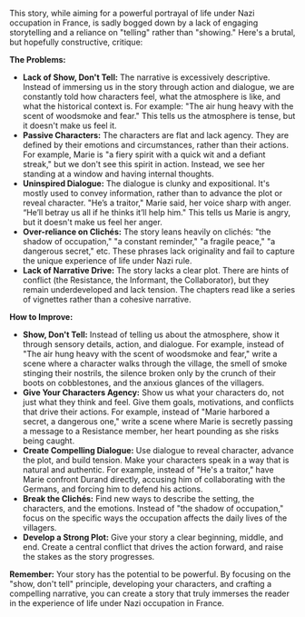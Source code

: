 This story, while aiming for a powerful portrayal of life under Nazi occupation in France, is sadly bogged down by a lack of engaging storytelling and a reliance on "telling" rather than "showing." Here's a brutal, but hopefully constructive, critique:

**The Problems:**

* **Lack of Show, Don't Tell:**  The narrative is excessively descriptive. Instead of immersing us in the story through action and dialogue, we are constantly told how characters feel, what the atmosphere is like, and what the historical context is. For example: "The air hung heavy with the scent of woodsmoke and fear." This tells us the atmosphere is tense, but it doesn't make us feel it. 
* **Passive Characters:** The characters are flat and lack agency. They are defined by their emotions and circumstances, rather than their actions. For example, Marie is "a fiery spirit with a quick wit and a defiant streak," but we don't see this spirit in action. Instead, we see her standing at a window and having internal thoughts. 
* **Uninspired Dialogue:** The dialogue is clunky and expositional. It's mostly used to convey information, rather than to advance the plot or reveal character.  "He’s a traitor," Marie said, her voice sharp with anger.  “He’ll betray us all if he thinks it’ll help him." This tells us Marie is angry, but it doesn't make us feel her anger. 
* **Over-reliance on Clichés:**  The story leans heavily on clichés: "the shadow of occupation," "a constant reminder," "a fragile peace," "a dangerous secret," etc. These phrases lack originality and fail to capture the unique experience of life under Nazi rule.
* **Lack of Narrative Drive:**  The story lacks a clear plot. There are hints of conflict (the Resistance, the Informant, the Collaborator), but they remain underdeveloped and lack tension.  The chapters read like a series of vignettes rather than a cohesive narrative. 

**How to Improve:**

* **Show, Don't Tell:** Instead of telling us about the atmosphere, show it through sensory details, action, and dialogue.  For example, instead of "The air hung heavy with the scent of woodsmoke and fear," write a scene where a character walks through the village, the smell of smoke stinging their nostrils, the silence broken only by the crunch of their boots on cobblestones, and the anxious glances of the villagers. 
* **Give Your Characters Agency:**  Show us what your characters do, not just what they think and feel.  Give them goals, motivations, and conflicts that drive their actions. For example, instead of "Marie harbored a secret, a dangerous one," write a scene where Marie is secretly passing a message to a Resistance member, her heart pounding as she risks being caught.
* **Create Compelling Dialogue:**  Use dialogue to reveal character, advance the plot, and build tension.  Make your characters speak in a way that is natural and authentic. For example, instead of "He's a traitor," have Marie confront Durand directly, accusing him of collaborating with the Germans, and forcing him to defend his actions.
* **Break the Clichés:**  Find new ways to describe the setting, the characters, and the emotions.  Instead of "the shadow of occupation," focus on the specific ways the occupation affects the daily lives of the villagers.
* **Develop a Strong Plot:**  Give your story a clear beginning, middle, and end. Create a central conflict that drives the action forward, and raise the stakes as the story progresses.  

**Remember:** Your story has the potential to be powerful. By focusing on the "show, don't tell" principle, developing your characters, and crafting a compelling narrative, you can create a story that truly immerses the reader in the experience of life under Nazi occupation in France. 
